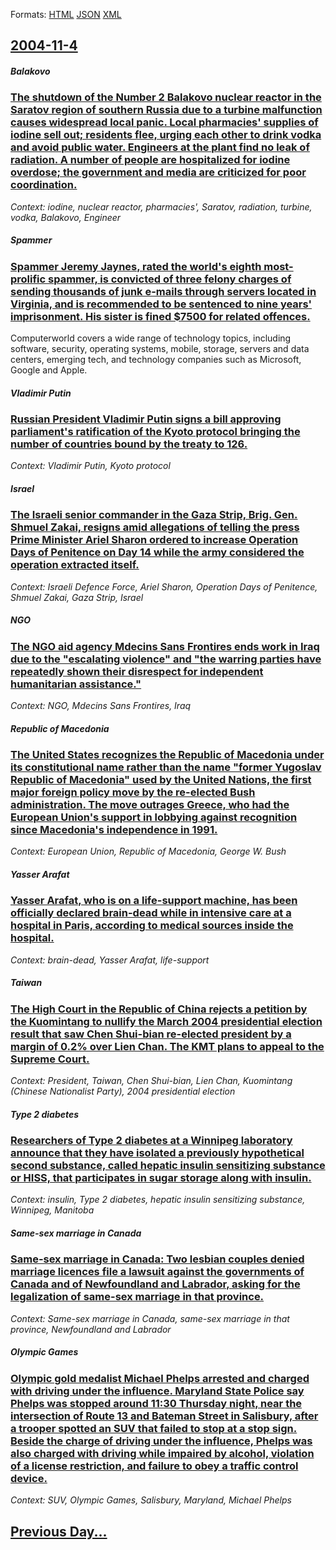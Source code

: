 
Formats: [HTML](2004/11/4/index.html)  [JSON](2004/11/4/index.json)  [XML](2004/11/4/index.xml)  

## [2004-11-4](/news/2004/11/4/index.md)

##### Balakovo
### [ The shutdown of the Number 2 Balakovo nuclear reactor in the Saratov region of southern Russia due to a turbine malfunction causes widespread local panic. Local pharmacies' supplies of iodine sell out; residents flee, urging each other to drink vodka and avoid public water. Engineers at the plant find no leak of radiation. A number of people are hospitalized for iodine overdose; the government and media are criticized for poor coordination. ](/news/2004/11/4/the-shutdown-of-the-number-2-balakovo-nuclear-reactor-in-the-saratov-region-of-southern-russia-due-to-a-turbine-malfunction-causes-widespre.md)
_Context: iodine, nuclear reactor, pharmacies', Saratov, radiation, turbine, vodka, Balakovo, Engineer_

##### Spammer
### [ Spammer Jeremy Jaynes, rated the world's eighth most-prolific spammer, is convicted of three felony charges of sending thousands of junk e-mails through servers located in Virginia, and is recommended to be sentenced to nine years' imprisonment. His sister is fined $7500 for related offences. ](/news/2004/11/4/spammer-jeremy-jaynes-rated-the-world-s-eighth-most-prolific-spammer-is-convicted-of-three-felony-charges-of-sending-thousands-of-junk-e.md)
Computerworld covers a wide range of technology topics, including software, security, operating systems, mobile, storage, servers and data centers, emerging tech, and technology companies such as Microsoft, Google and Apple.

##### Vladimir Putin
### [ Russian President Vladimir Putin signs a bill approving parliament's ratification of the Kyoto protocol bringing the number of countries bound by the treaty to 126. ](/news/2004/11/4/russian-president-vladimir-putin-signs-a-bill-approving-parliament-s-ratification-of-the-kyoto-protocol-bringing-the-number-of-countries-bo.md)
_Context: Vladimir Putin, Kyoto protocol_

##### Israel
### [ The Israeli senior commander in the Gaza Strip, Brig. Gen. Shmuel Zakai, resigns amid allegations of telling the press Prime Minister Ariel Sharon ordered to increase Operation Days of Penitence on Day 14 while the army considered the operation extracted itself. ](/news/2004/11/4/the-israeli-senior-commander-in-the-gaza-strip-brig-gen-shmuel-zakai-resigns-amid-allegations-of-telling-the-press-prime-minister-ariel.md)
_Context: Israeli Defence Force, Ariel Sharon, Operation Days of Penitence, Shmuel Zakai, Gaza Strip, Israel_

##### NGO
### [ The NGO aid agency Mdecins Sans Frontires ends work in Iraq due to the "escalating violence" and "the warring parties have repeatedly shown their disrespect for independent humanitarian assistance." ](/news/2004/11/4/the-ngo-aid-agency-medecins-sans-frontieres-ends-work-in-iraq-due-to-the-escalating-violence-and-the-warring-parties-have-repeatedly-sho.md)
_Context: NGO, Mdecins Sans Frontires, Iraq_

##### Republic of Macedonia
### [ The United States recognizes the Republic of Macedonia under its constitutional name rather than the name "former Yugoslav Republic of Macedonia" used by the United Nations, the first major foreign policy move by the re-elected Bush administration. The move outrages Greece, who had the European Union's support in lobbying against recognition since Macedonia's independence in 1991. ](/news/2004/11/4/the-united-states-recognizes-the-republic-of-macedonia-under-its-constitutional-name-rather-than-the-name-former-yugoslav-republic-of-mace.md)
_Context: European Union, Republic of Macedonia, George W. Bush_

##### Yasser Arafat
### [ Yasser Arafat, who is on a life-support machine, has been officially declared brain-dead while in intensive care at a hospital in Paris, according to medical sources inside the hospital. ](/news/2004/11/4/yasser-arafat-who-is-on-a-life-support-machine-has-been-officially-declared-brain-dead-while-in-intensive-care-at-a-hospital-in-paris-ac.md)
_Context: brain-dead, Yasser Arafat, life-support_

##### Taiwan
### [ The High Court in the Republic of China rejects a petition by the Kuomintang to nullify the March 2004 presidential election result that saw Chen Shui-bian re-elected president by a margin of 0.2% over Lien Chan. The KMT plans to appeal to the Supreme Court. ](/news/2004/11/4/the-high-court-in-the-republic-of-china-rejects-a-petition-by-the-kuomintang-to-nullify-the-march-2004-presidential-election-result-that-sa.md)
_Context: President, Taiwan, Chen Shui-bian, Lien Chan, Kuomintang (Chinese Nationalist Party), 2004 presidential election_

##### Type 2 diabetes
### [ Researchers of Type 2 diabetes at a Winnipeg laboratory announce that they have isolated a previously hypothetical second substance, called hepatic insulin sensitizing substance or HISS, that participates in sugar storage along with insulin. ](/news/2004/11/4/researchers-of-type-2-diabetes-at-a-winnipeg-laboratory-announce-that-they-have-isolated-a-previously-hypothetical-second-substance-called.md)
_Context: insulin, Type 2 diabetes, hepatic insulin sensitizing substance, Winnipeg, Manitoba_

##### Same-sex marriage in Canada
### [ Same-sex marriage in Canada: Two lesbian couples denied marriage licences file a lawsuit against the governments of Canada and of Newfoundland and Labrador, asking for the legalization of same-sex marriage in that province. ](/news/2004/11/4/same-sex-marriage-in-canada-two-lesbian-couples-denied-marriage-licences-file-a-lawsuit-against-the-governments-of-canada-and-of-newfoundl.md)
_Context: Same-sex marriage in Canada, same-sex marriage in that province, Newfoundland and Labrador_

##### Olympic Games
### [ Olympic gold medalist Michael Phelps arrested and charged with driving under the influence. Maryland State Police say Phelps was stopped around 11:30 Thursday night, near the intersection of Route 13 and Bateman Street in Salisbury, after a trooper spotted an SUV that failed to stop at a stop sign. Beside the charge of driving under the influence, Phelps was also charged with driving while impaired by alcohol, violation of a license restriction, and failure to obey a traffic control device. ](/news/2004/11/4/olympic-gold-medalist-michael-phelps-arrested-and-charged-with-driving-under-the-influence-maryland-state-police-say-phelps-was-stopped-ar.md)
_Context: SUV, Olympic Games, Salisbury, Maryland, Michael Phelps_

## [Previous Day...](/news/2004/11/3/index.md)

